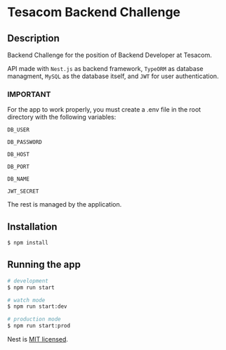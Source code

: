 # Tesacom Backend Challenge

## Description

Backend Challenge for the position of Backend Developer at Tesacom.

API made with `Nest.js` as backend framework, `TypeORM` as database managment, `MySQL` as the database itself, and `JWT` for user authentication. 

### IMPORTANT

For the app to work properly, you must create a .env file in the root directory with the following variables:

`DB_USER`

`DB_PASSWORD`

`DB_HOST`

`DB_PORT`

`DB_NAME`

`JWT_SECRET`

The rest is managed by the application.

## Installation

```bash
$ npm install
```

## Running the app

```bash
# development
$ npm run start

# watch mode
$ npm run start:dev

# production mode
$ npm run start:prod
```
Nest is [MIT licensed](LICENSE).

